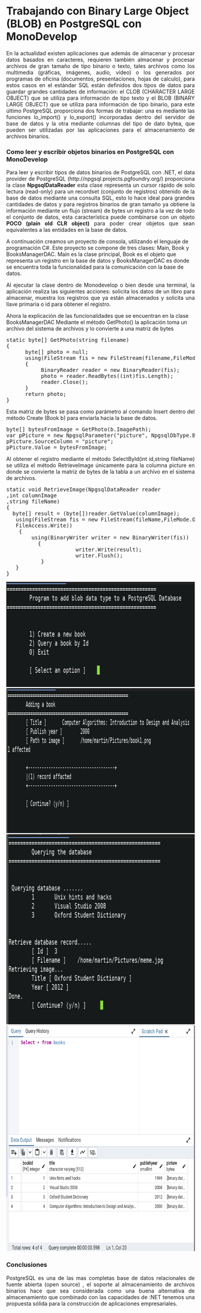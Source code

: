 # Trabajando con Binary Large Object (BLOB) en PostgreSQL con MonoDevelop

<p align="justify">
En la actualidad existen aplicaciones que además de almacenar y procesar datos basados en caracteres, requieren también almacenar y procesar archivos de gran tamaño de tipo binario o  texto, tales archivos como los multimedia (gráficas, imágenes, audio, vídeo) o los generados por programas de oficina (documentos, presentaciones, hojas de calculo), para estos casos en el estándar SQL están definidos dos tipos de datos para guardar grandes cantidades de información: el CLOB (CHARACTER LARGE OBJECT) que se utiliza para información de tipo texto  y el BLOB (BINARY LARGE OBJECT) que se utiliza para información de tipo binario, para este último PostgreSQL proporciona dos formas de trabajar: una es mediante las funciones lo_import() y lo_export() incorporadas dentro del servidor de base de datos y la otra mediante columnas del tipo de dato bytea, que pueden ser utilizadas por las aplicaciones para el almacenamiento de archivos binarios.
</p>
<h3>Como leer y escribir objetos binarios en PostgreSQL con MonoDevelop</h3>
<p align="justify">
Para leer y escribir tipos de datos binarios de PostgreSQL con .NET, el data provider de PostgreSQL (http://npgsql.projects.pgfoundry.org/) proporciona la clase <b>NpgsqlDataReader</b>  esta clase representa un cursor rápido de solo lectura (read-only) para un recordset (conjunto de registros) obtenido de la base de datos mediante una consulta SQL, esto lo hace ideal para grandes cantidades de datos y para registros binarios de gran tamaño ya obtiene la información mediante un flujo (stream) de bytes un registro a la vez de todo el conjunto de datos, esta característica puede combinarse con un objeto <b>POCO (plain old CLR object)</b> para poder crear objetos que sean equivalentes a las entidades en la base de datos.
</p>
<p>
A continuación creamos un proyecto de consola, utilizando el lenguaje de programación C#.
Este proyecto se compone de tres clases: Main, Book y BooksManagerDAC. Main es la clase principal, Book es el objeto que representa un registro en la base de datos y  BooksManagerDAC es donde se encuentra toda la funcionalidad para la comunicación con la base de datos.
</p>
<p align="justify">
Al ejecutar la clase dentro de Monodevelop o bien desde una terminal, la aplicación realiza las siguientes acciones: solicita los datos de un libro para almacenar, muestra los registros que ya están almacenados y solicita una llave primaria o id para obtener el registro.
</p>
<p>
Ahora la explicación de las funcionalidades que se encuentran en la clase BooksManagerDAC
Mediante el método  GetPhoto() la aplicación toma un archivo del sistema de archivos y lo convierte a una matriz de bytes 
</p>
<pre>
static byte[] GetPhoto(string filename)
{
      byte[] photo = null;
      using(FileStream fis = new FileStream(filename,FileMode.Open,FileAccess.Read))
      {
           BinaryReader reader = new BinaryReader(fis);
           photo = reader.ReadBytes((int)fis.Length);
           reader.Close();
      }
      return photo;
}
</pre>
<p align="justify">
Esta matriz de bytes se pasa como parámetro al comando Insert dentro del método Create (Book b)  para enviarla hacia la base de datos. 
</p>
<pre>
byte[] bytesFromImage = GetPhoto(b.ImagePath);
var pPicture = new NpgsqlParameter("picture", NpgsqlDbType.Bytea);
pPicture.SourceColumn = "picture";
pPicture.Value = bytesFromImage;
</pre>
<p align="justify">
Al obtener el registro mediante el método  SelectById(int id,string fileName)  se utiliza el método RetrieveImage  únicamente para la columna picture en donde se convierte la matriz de bytes de la  tabla a un archivo en el sistema de archivos.
</p>
<pre>
static void RetrieveImage(NpgsqlDataReader reader
,int columnImage
,string fileName)
{
  byte[] result = (byte[])reader.GetValue(columnImage);
   using(FileStream fis = new FileStream(fileName,FileMode.OpenOrCreate,
   FileAccess.Write))
	{
        using(BinaryWriter writer = new BinaryWriter(fis))
          {
                      writer.Write(result);
                      writer.Flush();
           }
   }
}
</pre>
<div><strong></strong></div>
<img src="images/fig0.png" width="802" height="280" alt="">
<div><strong></strong></div>
<img src="images/fig1.png" width="994" height="386" alt="">
<div><strong></strong></div>
<img src="images/fig2.png" width="790" height="506" alt="">
<div><strong></strong></div>
<img src="images/fig3.png" width="689" height="601" alt="">
<h3>Conclusiones</h3>
<p align="justify">
PostgreSQL es una de las mas completas base de datos relacionales de fuente abierta (open source)  , el soporte al almacenamiento de archivos binarios hace que sea considerada como una buena alternativa de almacenamiento que combinado con las capacidades de :NET tenemos una propuesta sólida para  la construcción de aplicaciones empresariales.
</p>